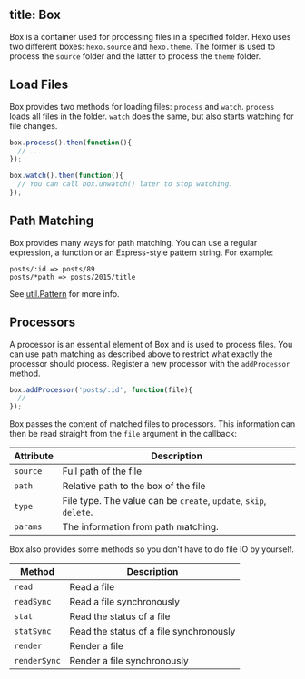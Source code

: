 title: Box
---
Box is a container used for processing files in a specified folder. Hexo uses two different boxes: `hexo.source` and `hexo.theme`. The former is used to process the `source` folder and the latter to process the `theme` folder.

## Load Files

Box provides two methods for loading files: `process` and `watch`. `process` loads all files in the folder. `watch` does the same, but also starts watching for file changes.

``` js
box.process().then(function(){
  // ...
});

box.watch().then(function(){
  // You can call box.unwatch() later to stop watching.
});
```

## Path Matching

Box provides many ways for path matching. You can use a regular expression, a function or an Express-style pattern string. For example:

``` plain
posts/:id => posts/89
posts/*path => posts/2015/title
```

See [util.Pattern] for more info.

## Processors

A processor is an essential element of Box and is used to process files. You can use path matching as described above to restrict what exactly the processor should process. Register a new processor with the `addProcessor` method.

``` js
box.addProcessor('posts/:id', function(file){
  //
});
```

Box passes the content of matched files to processors. This information can then be read straight from the `file` argument in the callback:

Attribute | Description
--- | ---
`source` | Full path of the file
`path` | Relative path to the box of the file
`type` | File type. The value can be `create`, `update`, `skip`, `delete`.
`params` | The information from path matching.

Box also provides some methods so you don't have to do file IO by yourself.

Method | Description
--- | ---
`read` | Read a file
`readSync` | Read a file synchronously
`stat` | Read the status of a file
`statSync` | Read the status of a file synchronously
`render` | Render a file
`renderSync` | Render a file synchronously

[util.Pattern]: https://github.com/hexojs/hexo-util#patternrule
